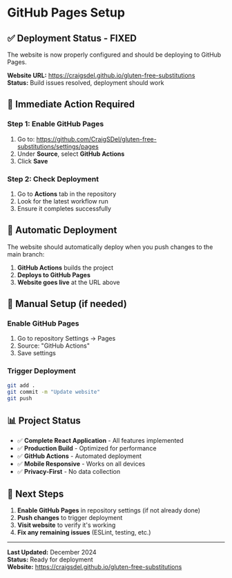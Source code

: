 # GitHub Pages Setup

## ✅ **Deployment Status - FIXED**

The website is now properly configured and should be deploying to GitHub Pages.

**Website URL:** https://craigsdel.github.io/gluten-free-substitutions  
**Status:** Build issues resolved, deployment should work

## 🚨 **Immediate Action Required**

### **Step 1: Enable GitHub Pages**
1. Go to: https://github.com/CraigSDel/gluten-free-substitutions/settings/pages
2. Under **Source**, select **GitHub Actions**
3. Click **Save**

### **Step 2: Check Deployment**
1. Go to **Actions** tab in the repository
2. Look for the latest workflow run
3. Ensure it completes successfully

## 🚀 **Automatic Deployment**

The website should automatically deploy when you push changes to the main branch:

1. **GitHub Actions** builds the project
2. **Deploys to GitHub Pages** 
3. **Website goes live** at the URL above

## 🔧 **Manual Setup (if needed)**

### Enable GitHub Pages
1. Go to repository Settings → Pages
2. Source: "GitHub Actions"
3. Save settings

### Trigger Deployment
```bash
git add .
git commit -m "Update website"
git push
```

## 📊 **Project Status**

- ✅ **Complete React Application** - All features implemented
- ✅ **Production Build** - Optimized for performance
- ✅ **GitHub Actions** - Automated deployment
- ✅ **Mobile Responsive** - Works on all devices
- ✅ **Privacy-First** - No data collection

## 🎯 **Next Steps**

1. **Enable GitHub Pages** in repository settings (if not already done)
2. **Push changes** to trigger deployment
3. **Visit website** to verify it's working
4. **Fix any remaining issues** (ESLint, testing, etc.)

---

**Last Updated:** December 2024  
**Status:** Ready for deployment  
**Website:** https://craigsdel.github.io/gluten-free-substitutions